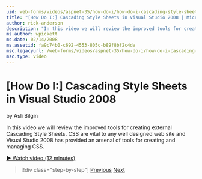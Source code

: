 ```yaml
---
uid: web-forms/videos/aspnet-35/how-do-i/how-do-i-cascading-style-sheets-in-visual-studio-2008
title: "[How Do I:] Cascading Style Sheets in Visual Studio 2008 | Microsoft Docs"
author: rick-anderson
description: "In this video we will review the improved tools for creating external Cascading Style Sheets. CSS are vital to any well designed web site and Visual Studio 2..."
ms.author: wpickett
ms.date: 02/14/2008
ms.assetid: fa9c74b0-c692-4553-805c-b89f8bf2c4da
msc.legacyurl: /web-forms/videos/aspnet-35/how-do-i/how-do-i-cascading-style-sheets-in-visual-studio-2008
msc.type: video
---
```

# [How Do I:] Cascading Style Sheets in Visual Studio 2008

by Asli Bilgin

In this video we will review the improved tools for creating external Cascading Style Sheets. CSS are vital to any well designed web site and Visual Studio 2008 has provided an arsenal of tools for creating and managing CSS.

[&#9654; Watch video (12 minutes)](https://channel9.msdn.com/Blogs/ASP-NET-Site-Videos/how-do-i-cascading-style-sheets-in-visual-studio-2008)

> [!div class="step-by-step"]
> [Previous](how-do-i-create-nested-master-page-in-visual-studio-2008.md)
> [Next](how-do-i-working-with-visual-studio-2008-net-framework.md)

